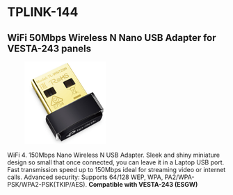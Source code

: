 # TPLINK-144

## WiFi 50Mbps Wireless N Nano USB Adapter for VESTA-243 panels

<figure><img src="../.gitbook/assets/image (1) (1).png" alt=""><figcaption></figcaption></figure>

WiFi 4. 150Mbps Nano Wireless N USB Adapter. Sleek and shiny miniature design so small that once connected, you can leave it in a Laptop USB port. Fast transmission speed up to 150Mbps ideal for streaming video or internet calls. Advanced security: Supports 64/128 WEP, WPA, PA2/WPA-PSK/WPA2-PSK(TKIP/AES). **Compatible with VESTA-243 (ESGW)**
